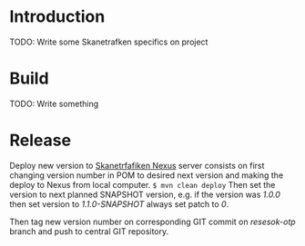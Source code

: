 # Introduction
TODO: Write some Skanetrafken specifics on project

# Build
TODO: Write something

# Release
Deploy new version to [Skanetrfafiken Nexus](https://nexus-dev.skanetrafiken.se) server consists on first changing version number in POM to desired next version and
making the deploy to Nexus from local computer.
``
$ mvn clean deploy
``
Then set the version to next planned SNAPSHOT version, e.g. if the version was *1.0.0* then set version to *1.1.0-SNAPSHOT* always set patch to *0*.

Then tag new version number on corresponding GIT commit on *resesok-otp* branch and push to central GIT repository. 